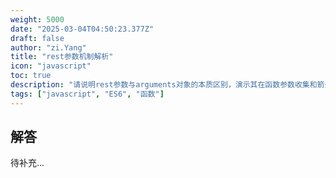 ```yaml
---
weight: 5000
date: "2025-03-04T04:50:23.377Z"
draft: false
author: "zi.Yang"
title: "rest参数机制解析"
icon: "javascript"
toc: true
description: "请说明rest参数与arguments对象的本质区别，演示其在函数参数收集和箭头函数中的特殊使用限制，并解释为何rest参数必须作为最后一个形参。"
tags: ["javascript", "ES6", "函数"]
---
```


## 解答

待补充...
